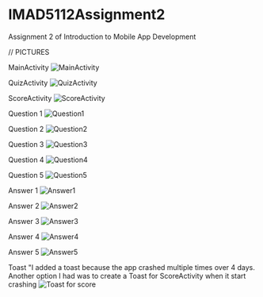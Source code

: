 # IMAD5112Assignment2
Assignment 2 of Introduction to Mobile App Development

// PICTURES

MainActivity
![MainActivity](https://github.com/user-attachments/assets/9a7b1c03-8e66-4bb2-8a34-c076079890f0)

QuizActivity
![QuizActivity](https://github.com/user-attachments/assets/cc776ac4-0cf1-4f55-b172-2af0c87db237)

ScoreActivity
![ScoreActivity](https://github.com/user-attachments/assets/2e51ea38-a39f-4ad9-8105-4ff0e4ce23d2)

Question 1
![Question1](https://github.com/user-attachments/assets/3771bf24-f983-47fe-8fef-54249ab24c6f)

Question 2
![Question2](https://github.com/user-attachments/assets/518d9a54-a0ad-4688-98d8-fbd35e327b44)

Question 3
![Question3](https://github.com/user-attachments/assets/8037f072-7b15-427c-b02a-e3041f46a6eb)

Question 4
![Question4](https://github.com/user-attachments/assets/eb81e300-f5d2-4215-96ba-4bcf0f563693)

Question 5
![Question5](https://github.com/user-attachments/assets/93b32453-558d-437f-a1e8-14fb7140ecec)

Answer 1
![Answer1](https://github.com/user-attachments/assets/d45eef3b-58cb-4298-b181-c7bfd35a6c80)

Answer 2
![Answer2](https://github.com/user-attachments/assets/ca8b5b90-f20e-47a5-ab44-501dc2613057)

Answer 3
![Answer3](https://github.com/user-attachments/assets/ec2169a4-a8bd-46cf-a340-8dd2f9224d9d)

Answer 4
![Answer4](https://github.com/user-attachments/assets/af72ad0d-962e-444d-8803-c4eb83dddc02)

Answer 5
![Answer5](https://github.com/user-attachments/assets/2be2b903-ace0-4743-b9f9-e8612b4d3f94)

Toast
"I added a toast because the app crashed multiple times over 4 days. Another option I had was to create a Toast for ScoreActivity when it start crashing
![Toast for score](https://github.com/user-attachments/assets/751b8be9-985e-4641-bd26-81b9903aa14b)
